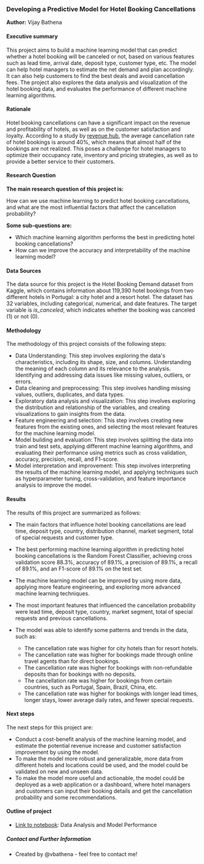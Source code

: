 ### Developing a Predictive Model for Hotel Booking Cancellations

**Author:** Vijay Bathena

#### Executive summary
This project aims to build a machine learning model that can predict whether a hotel booking will be canceled or not, based on various features such as lead time, arrival date, deposit type, customer type, etc. The model can help hotel managers to estimate the net demand and plan accordingly. It can also help customers to find the best deals and avoid cancellation fees. The project also explores the data analysis and visualization of the hotel booking data, and evaluates the performance of different machine learning algorithms.

#### Rationale
Hotel booking cancellations can have a significant impact on the revenue and profitability of hotels, as well as on the customer satisfaction and loyalty. According to a study by [revenue hub](https://revenue-hub.com/cancellations-rates-where-do-they-stand-and-how-to-overcome-them/), the average cancellation rate of hotel bookings is around 40%, which means that almost half of the bookings are not realized. This poses a challenge for hotel managers to optimize their occupancy rate, inventory and pricing strategies, as well as to provide a better service to their customers.

#### Research Question
    
**The main research question of this project is:**

How can we use machine learning to predict hotel booking cancellations, and what are the most influential factors that affect the cancellation probability?

**Some sub-questions are:**

- Which machine learning algorithm performs the best in predicting hotel booking cancellations?
- How can we improve the accuracy and interpretability of the machine learning model?

#### Data Sources
The data source for this project is the Hotel Booking Demand dataset from Kaggle, which contains information about 119,390 hotel bookings from two different hotels in Portugal: a city hotel and a resort hotel. The dataset has 32 variables, including categorical, numerical, and date features. The target variable is *is_canceled*, which indicates whether the booking was canceled (1) or not (0).

#### Methodology
The methodology of this project consists of the following steps:

- Data Understanding: This step involves exploring the data's characteristics, including its shape, size, and columns. Understanding the meaning of each column and its relevance to the analysis. Identifying and addressing data issues like missing values, outliers, or errors.
- Data cleaning and preprocessing: This step involves handling missing values, outliers, duplicates, and data types.
- Exploratory data analysis and visualization: This step involves exploring the distribution and relationship of the variables, and creating visualizations to gain insights from the data.
- Feature engineering and selection: This step involves creating new features from the existing ones, and selecting the most relevant features for the machine learning model.
- Model building and evaluation: This step involves splitting the data into train and test sets, applying different machine learning algorithms, and evaluating their performance using metrics such as cross validation, accuracy, precision, recall, and F1-score.
- Model interpretation and improvement: This step involves interpreting the results of the machine learning model, and applying techniques such as hyperparameter tuning, cross-validation, and feature importance analysis to improve the model.

#### Results
The results of this project are summarized as follows:

- The main factors that influence hotel booking cancellations are lead time, deposit type, country, distribution channel, market segment, total of special requests and customer type.
- The best performing machine learning algorithm in predicting hotel booking cancellations is the Random Forest Classifier, achieving cross validation score 88.3%, accuracy of 89.1%, a precision of 89.1%, a recall of 89.1%, and an F1-score of 89.1% on the test set.
- The machine learning model can be improved by using more data, applying more feature engineering, and exploring more advanced machine learning techniques.


- The most important features that influenced the cancellation probability were lead time, deposit type, country, market segment, total of special requests and previous cancellations.
- The model was able to identify some patterns and trends in the data, such as:
    - The cancellation rate was higher for city hotels than for resort hotels.
    - The cancellation rate was higher for bookings made through online travel agents than for direct bookings.
    - The cancellation rate was higher for bookings with non-refundable deposits than for bookings with no deposits.
    - The cancellation rate was higher for bookings from certain countries, such as Portugal, Spain, Brazil, China, etc.
    - The cancellation rate was higher for bookings with longer lead times, longer stays, lower average daily rates, and fewer special requests.

#### Next steps
The next steps for this project are:

- Conduct a cost-benefit analysis of the machine learning model, and estimate the potential revenue increase and customer satisfaction improvement by using the model.
- To make the model more robust and generalizable, more data from different hotels and locations could be used, and the model could be validated on new and unseen data.
- To make the model more useful and actionable, the model could be deployed as a web application or a dashboard, where hotel managers and customers can input their booking details and get the cancellation probability and some recommendations.

#### Outline of project
- [Link to notebook](https://github.com/vbathena/hotel-booking-cancellation-prediction/blob/main/hotel-booking-cancellation-prediction-final.ipynb): Data Analysis and Model Performance


##### Contact and Further Information
- Created by @vbathena - feel free to contact me!
